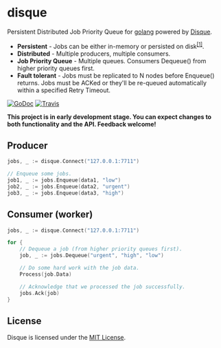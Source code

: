 # disque

Persistent Distributed Job Priority Queue for [golang](http://golang.org/) powered by [Disque](https://github.com/antirez/disque).

- **Persistent** - Jobs can be either in-memory or persisted on disk<sup>[[1]](https://github.com/antirez/disque#disque-and-disk-persistence)</sup>.
- **Distributed** - Multiple producers, multiple consumers.
- **Job Priority Queue** - Multiple queues. Consumers Dequeue() from higher priority queues first.
- **Fault tolerant** - Jobs must be replicated to N nodes before Enqueue() returns. Jobs must be ACKed or they'll be re-queued automatically within a specified Retry Timeout.

[![GoDoc](https://godoc.org/github.com/goware/disque?status.png)](https://godoc.org/github.com/goware/disque)
[![Travis](https://travis-ci.org/goware/disque.svg?branch=master)](https://travis-ci.org/goware/disque)

**This project is in early development stage. You can expect changes to both functionality and the API. Feedback welcome!**

## Producer

```go
jobs, _ := disque.Connect("127.0.0.1:7711")

// Enqueue some jobs.
job1, _ := jobs.Enqueue(data1, "low")
job2, _ := jobs.Enqueue(data2, "urgent")
job3, _ := jobs.Enqueue(data3, "high")
```

## Consumer (worker)

```go
jobs, _ := disque.Connect("127.0.0.1:7711")

for {
    // Dequeue a job (from higher priority queues first).
    job, _ := jobs.Dequeue("urgent", "high", "low")

    // Do some hard work with the job data.
    Process(job.Data)

    // Acknowledge that we processed the job successfully.
    jobs.Ack(job)
}
```

## License
Disque is licensed under the [MIT License](./LICENSE).
